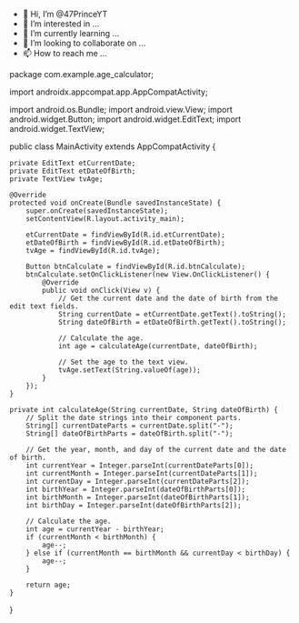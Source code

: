 - 👋 Hi, I’m @47PrinceYT
- 👀 I’m interested in ...
- 🌱 I’m currently learning ...
- 💞️ I’m looking to collaborate on ...
- 📫 How to reach me ...

<!---
47PrinceYT/47PrinceYT is a ✨ special ✨ repository because its `README.md` (this file) appears on your GitHub profile.
You can click the Preview link to take a look at your changes.
--->
package com.example.age_calculator;

import androidx.appcompat.app.AppCompatActivity;

import android.os.Bundle;
import android.view.View;
import android.widget.Button;
import android.widget.EditText;
import android.widget.TextView;

public class MainActivity extends AppCompatActivity {

    private EditText etCurrentDate;
    private EditText etDateOfBirth;
    private TextView tvAge;

    @Override
    protected void onCreate(Bundle savedInstanceState) {
        super.onCreate(savedInstanceState);
        setContentView(R.layout.activity_main);

        etCurrentDate = findViewById(R.id.etCurrentDate);
        etDateOfBirth = findViewById(R.id.etDateOfBirth);
        tvAge = findViewById(R.id.tvAge);

        Button btnCalculate = findViewById(R.id.btnCalculate);
        btnCalculate.setOnClickListener(new View.OnClickListener() {
            @Override
            public void onClick(View v) {
                // Get the current date and the date of birth from the edit text fields.
                String currentDate = etCurrentDate.getText().toString();
                String dateOfBirth = etDateOfBirth.getText().toString();

                // Calculate the age.
                int age = calculateAge(currentDate, dateOfBirth);

                // Set the age to the text view.
                tvAge.setText(String.valueOf(age));
            }
        });
    }

    private int calculateAge(String currentDate, String dateOfBirth) {
        // Split the date strings into their component parts.
        String[] currentDateParts = currentDate.split("-");
        String[] dateOfBirthParts = dateOfBirth.split("-");

        // Get the year, month, and day of the current date and the date of birth.
        int currentYear = Integer.parseInt(currentDateParts[0]);
        int currentMonth = Integer.parseInt(currentDateParts[1]);
        int currentDay = Integer.parseInt(currentDateParts[2]);
        int birthYear = Integer.parseInt(dateOfBirthParts[0]);
        int birthMonth = Integer.parseInt(dateOfBirthParts[1]);
        int birthDay = Integer.parseInt(dateOfBirthParts[2]);

        // Calculate the age.
        int age = currentYear - birthYear;
        if (currentMonth < birthMonth) {
            age--;
        } else if (currentMonth == birthMonth && currentDay < birthDay) {
            age--;
        }

        return age;
    }
}
